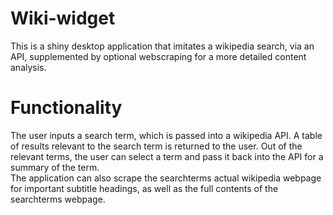 # Wiki-widget
This is a shiny desktop application that imitates a wikipedia search, via an API, supplemented by optional webscraping for a more detailed content analysis.
# Functionality
The user inputs a search term, which is passed into a wikipedia API. A table of results relevant to the search term is returned to the user. Out of the relevant terms, the user can select a term and pass it back into the API for a summary of the term.  
The application can also scrape the searchterms actual wikipedia webpage for important subtitle headings, as well as the full contents of the searchterms webpage.
